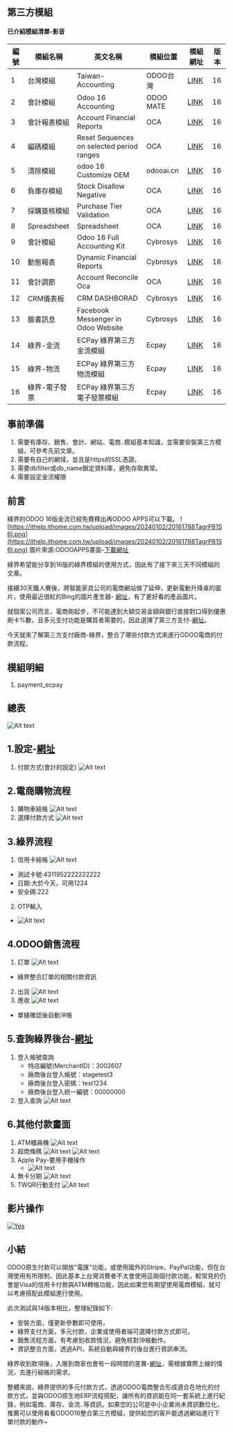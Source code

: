 ## 第三方模組
#### 已介紹模組清單-影音
|編號|模組名稱|英文名稱|模組位置|模組網址|版本|
|--|--|--|--|--|--|
|1|台灣模組|Taiwan-Accounting|ODOO台灣|[LINK](https://apps.odoo.com/apps/modules/14.0/l10n_tw/)|16|
|2|會計模組|Odoo 16 Accounting|ODOO MATE|[LINK](https://apps.odoo.com/apps/modules/16.0/om_account_accountant/)|16|
|3|會計報表模組|Account Financial Reports|OCA|[LINK](https://apps.odoo.com/apps/modules/16.0/account_financial_report/)|16|
|4|編碼模組|Reset Sequences on selected period ranges|OCA|[LINK](https://apps.odoo.com/apps/modules/16.0/sequence_reset_period/)|16|
|5|清除模組|odoo 16 Customize OEM|odooai.cn|[LINK](https://apps.odoo.com/apps/modules/16.0/app_odoo_customize/)|16|
|6|負庫存模組|Stock Disallow Negative|OCA|[LINK](https://apps.odoo.com/apps/modules/16.0/stock_no_negative/)|16|
|7|採購簽核模組|Purchase Tier Validation|OCA|[LINK](https://apps.odoo.com/apps/modules/16.0/purchase_tier_validation/)|16|
|8|Spreadsheet|Spreadsheet|OCA|[LINK](https://github.com/OCA/spreadsheet)|16|
|9|會計模組|Odoo 16 Full Accounting Kit|Cybrosys|[LINK](https://apps.odoo.com/apps/modules/16.0/base_accounting_kit/)|16|
|10|動態報表|Dynamic Financial Reports|Cybrosys|[LINK](https://apps.odoo.com/apps/modules/16.0/dynamic_accounts_report/)|16|
|11|會計調節|Account Reconcile Oca|OCA|[LINK](https://apps.odoo.com/apps/modules/16.0/account_reconcile_oca/)|16|
|12|CRM儀表板|CRM DASHBORAD|Cybrosys|[LINK](https://apps.odoo.com/apps/modules/16.0/crm_dashboard/)|16|
|13|臉書訊息|Facebook Messenger in Odoo Website|Cybrosys|[LINK](https://apps.odoo.com/apps/modules/16.0/fb_messenger/)|16|
|14|綠界-金流|ECPay 綠界第三方金流模組|Ecpay|[LINK](https://apps.odoo.com/apps/modules/16.0/payment_ecpay/)|16|
|15|綠界-物流|ECPay 綠界第三方物流模組|Ecpay|[LINK](https://apps.odoo.com/apps/modules/16.0/logistic_ecpay/)|16|
|16|綠界-電子發票|ECPay 綠界第三方電子發票模組|Ecpay|[LINK](https://apps.odoo.com/apps/modules/16.0/ecpay_invoice_tw/)|16|

## 事前準備
1. 需要有庫存、銷售、會計、網站、電商..模組基本知識，並需要安裝第三方模組，可參考先前文章。
2. 需要有自己的網域，並且是https的SSL憑證。
3. 需要dbfilter或db_name鎖定資料庫，避免存取異常。
4. 需要設定金流權限
​
## 前言
綠界的ODOO 16版金流已經免費釋出再ODOO APPS可以下載。
![https://ithelp.ithome.com.tw/upload/images/20240102/20161788TagrP81S6I.png](https://ithelp.ithome.com.tw/upload/images/20240102/20161788TagrP81S6I.png)
圖片來源:ODOOAPPS畫面-[下載網址](https://apps.odoo.com/apps/modules/browse?search=ecpay)
​

綠界希望能分享到16版的綠界模組的使用方式，因此有了接下來三天不同模組的文章。
​

接續30天鐵人賽後，將智能家具公司的電商網站做了延伸，更新電動升降桌的圖片，使用最近很紅的Bing的圖片產生器- [網址](https://www.bing.com/images/create?FORM=GENILP)，有了更好看的產品圖片。
​

就個案公司而言，電商剛起步，不可能達到大額交易金額與銀行直接對口得到優惠刷卡%數，且多元支付功能是購買者需要的，因此選擇了第三方支付-[網址](https://www.cyberbiz.io/blog/2020%E9%9B%BB%E5%95%86%E9%87%91%E6%B5%81%E6%87%B6%E4%BA%BA%E5%8C%85-%E5%85%A8%E9%80%9A%E8%B7%AF%E6%95%B4%E5%90%88%E3%80%8C%E5%A4%9A%E5%85%83%E6%94%AF%E4%BB%98%E3%80%8D/)。
​

今天就來了解第三方支付廠商-綠界，整合了哪些付款方式來進行ODOO電商的付款流程。


## 模組明細
1. payment_ecpay

## 總表
![Alt text](https://github.com/ksharry/odoo-repository/blob/main/pic/E160101.png?raw=true)


## 1.設定-[網址](https://developers.ecpay.com.tw/?p=2509)
1. 付款方式(會計的設定)
![Alt text](https://github.com/ksharry/odoo-repository/blob/main/pic/E160104.png?raw=true)

## 2.電商購物流程
1. 購物車結帳
![Alt text](https://github.com/ksharry/odoo-repository/blob/main/pic/E160103.png?raw=true)
2. 選擇付款方式
![Alt text](https://github.com/ksharry/odoo-repository/blob/main/pic/E160102.png?raw=true)

## 3.綠界流程
1. 信用卡結帳
![Alt text](https://github.com/ksharry/odoo-repository/blob/main/pic/E160105.png?raw=true)
  + 測試卡號:4311952222222222
  + 日期:大於今天，可用1224
  + 安全碼:222
2. OTP輸入
  + ![Alt text](https://github.com/ksharry/odoo-repository/blob/main/pic/E160106.png?raw=true)

## 4.ODOO銷售流程
1. 訂單
![Alt text](https://github.com/ksharry/odoo-repository/blob/main/pic/E160108.png?raw=true)
  + 綠界整合訂單的相關付款資訊
2. 出貨
![Alt text](https://github.com/ksharry/odoo-repository/blob/main/pic/E160109.png?raw=true)
3. 應收
![Alt text](https://github.com/ksharry/odoo-repository/blob/main/pic/E160110.png?raw=true)
  + 單據確認後自動沖帳

## 5.查詢綠界後台-[網址](https://vendor-stage.ecpay.com.tw/)
1. 登入帳號查詢
   + 特店編號(MerchantID)：3002607
   + 廠商後台登入帳號：stagetest3
   + 廠商後台登入密碼：test1234
   + 廠商後台登入統一編號：00000000
2. 登入查詢
![Alt text](https://github.com/ksharry/odoo-repository/blob/main/pic/E160117.png?raw=true) 

## 6.其他付款畫面
1. ATM櫃員機
![Alt text](https://github.com/ksharry/odoo-repository/blob/main/pic/E160112.png?raw=true)
2. 超商條碼
![Alt text](https://github.com/ksharry/odoo-repository/blob/main/pic/E160113.png?raw=true)
![Alt text](https://github.com/ksharry/odoo-repository/blob/main/pic/E160114.png?raw=true)
3. Apple Pay-要用手機操作
   + ![Alt text](https://github.com/ksharry/odoo-repository/blob/main/pic/E160117.jpg?raw=true)
4. 無卡分期
![Alt text](https://github.com/ksharry/odoo-repository/blob/main/pic/E160115.png?raw=true)
5. TWQR行動支付
![Alt text](https://github.com/ksharry/odoo-repository/blob/main/pic/E160116.png?raw=true)

## 影片操作
[![Yes](https://img.youtube.com/vi/NRPztEs03MY/0.jpg)](https://www.youtube.com/watch?v=NRPztEs03MY)

## 小結
ODOO原生付款可以開放"電匯"功能，或使用國外的Stripe、PayPal功能，但在台灣使用有所限制，因此基本上台灣消費者不太會使用這兩個付款功能，較常見的仍會是Visa的信用卡付款與ATM轉帳功能，因此如果您有期望使用電商模組，就可以考慮搭配此模組進行使用。


此次測試與14版本相比，整理紀錄如下:
  + 安裝方面，僅更新參數即可使用，
  + 綠界支付方面，多元付款，企業或使用者端可選擇付款方式即可。
  + 銷售流程方面，有考慮到收款情況，避免核對沖帳動作。
  + 資訊整合方面，透過API，系統自動與綠界的後台進行資訊串流。


綠界收到款項後，入賬到商家也會有一段時間的差異-[網址](https://support.ecpay.com.tw/4809/)，需根據實際上線的情況，去進行結帳的需求。


整體來說，綠界提供的多元付款方式，透過ODOO電商整合形成適合在地化的付款方式，並與ODOO原生地ERP流程搭配，讓所有的資訊能在同一套系統上進行紀錄，例如電商、庫存、金流..等資訊，如果您的公司是中小企業尚未資訊數位化，推薦可以使用看看ODOO16整合第三方模組，提供給您的客戶能透過網站進行下單付款的動作~
